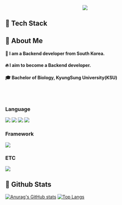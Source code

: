 <p align='center'>
 <img src="https://capsule-render.vercel.app/api?type=waving&color=auto&height=300&section=header&text=Zwonny%20Git&fontSize=90&animation=fadeIn&fontAlignY=38&desc=&descAlignY=51&descAlign=62"/>
</p>

 ## 🧱 Tech Stack
 <!--Body-->
  
  ## 👀 About Me
  #### :raising_hand: I am a Backend developer from South Korea.<br/>
  #### :fire: I aim to become a Backend developer.<br/>
  #### :mortar_board: Bachelor of Biology, KyungSung University(KSU)
  <br/>
  <br/>
 
  ### Language
  <!--Python-->
  <img src="https://img.shields.io/badge/Python-3776AB?style=flat-square&logo=Python&logoColor=white"/><!--JavaScript-->
  <img src="https://img.shields.io/badge/JavaScript-F7DF1E?style=flat-square&logo=JavaScript&logoColor=white"/><!--HTML5-->
  <img src="https://img.shields.io/badge/HTML5-E34F26?style=flat-square&logo=HTML5&logoColor=white"/> <!--CSS-->
  <img src="https://img.shields.io/badge/CSS3-1572B6?style=flat-square&logo=CSS3&logoColor=white"/>
  <br/>
  

  ### Framework
  <!--React-->
  <img src="https://img.shields.io/badge/React-61DAFB?style=flat-square&logo=React&logoColor=white&Color=white"/>
  <br/>
  
  ### ETC
  <!--Amazon AWS-->
  <!--MySQL-->
  <img src="https://img.shields.io/badge/MySQL-4479A1?style=flat-square&logo=MySQL&logoColor=white"/>

<br/>

  ## 🤔 Github Stats
  [![Anurag's GitHub stats](https://github-readme-stats.vercel.app/api?username=Zwonnyy)](https://github.com/anuraghazra/github-readme-stats)  [![Top Langs](https://github-readme-stats.vercel.app/api/top-langs/?username=Zwonnyy)](https://github.com/anuraghazra/github-readme-stats)
</div>

<!--
**JuWon_Park** is a ✨ _special_ ✨ repository because its `README.md` (this file) appears on your GitHub profile.

Here are some ideas to get you started:
- Hi there 👋
- 🔭 I’m currently working on ...
- 🌱 I’m currently learning ...
- 👯 I’m looking to collaborate on ...
- 🤔 I’m looking for help with ...
- 💬 Ask me about ...
- 📫 How to reach me: ...
- 😄 Pronouns: ...
- ⚡ Fun fact: ...
-->

